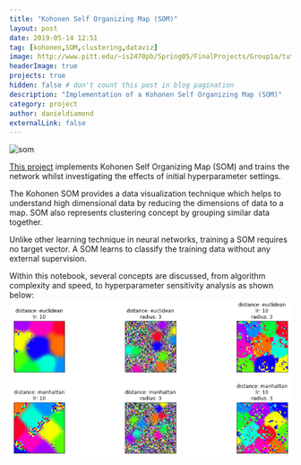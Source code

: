 ```yaml
---
title: "Kohonen Self Organizing Map (SOM)"
layout: post
date: 2019-05-14 12:51
tag: [kohonen,SOM,clustering,dataviz]
image: http://www.pitt.edu/~is2470pb/Spring05/FinalProjects/Group1a/tutorial/kohonen1.gif
headerImage: true
projects: true
hidden: false # don't count this post in blog pagination
description: "Implementation of a Kohonen Self Organizing Map (SOM)"
category: project
author: danieldiamond
externalLink: false
---
```


![som](../assets/images/som.gif)


[This project](https://github.com/danieldiamond/kohonen-network) implements Kohonen Self Organizing Map (SOM) and trains the network whilst investigating the effects of initial hyperparameter settings.

The Kohonen SOM provides a data visualization technique which helps to understand high dimensional data by reducing the dimensions of data to a map. SOM also represents clustering concept by grouping similar data together.

Unlike other learning technique in neural networks, training a SOM requires no target vector. A SOM learns to classify the training data without any external supervision.

Within this notebook, several concepts are discussed, from algorithm complexity and speed, to hyperparameter sensitivity analysis as shown below:
![som](../assets/images/som_sensitivity.png)
